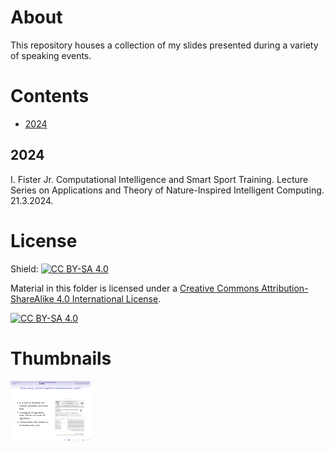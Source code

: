 # About

This repository houses a collection of my slides presented during a variety of speaking events.

# Contents

- [2024](#2024)

## 2024

I. Fister Jr. Computational Intelligence and Smart Sport Training. Lecture Series on Applications and Theory of Nature-Inspired Intelligent Computing. 21.3.2024.

# License
Shield: [![CC BY-SA 4.0][cc-by-sa-shield]][cc-by-sa]

Material in this folder is licensed under a
[Creative Commons Attribution-ShareAlike 4.0 International License][cc-by-sa].

[![CC BY-SA 4.0][cc-by-sa-image]][cc-by-sa]

[cc-by-sa]: http://creativecommons.org/licenses/by-sa/4.0/
[cc-by-sa-image]: https://licensebuttons.net/l/by-sa/4.0/88x31.png
[cc-by-sa-shield]: https://img.shields.io/badge/License-CC%20BY--SA%204.0-lightgrey.svg


# Thumbnails
[![Iztok_ATONIIC2024](/image_thumbnails/pdf_animation_Iztok_ATONIIC2024.gif)](Iztok_ATONIIC2024.pdf)
